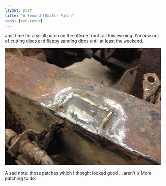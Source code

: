 ```yaml
---
layout: post
title: "A Second (Small) Patch"
tags: [red-rover]
---
```


Just time for a small patch on the offside front rail this evening.  I'm now out of cutting discs and flappy sanding discs until at least the weekend.

![](/images/red-rover/IMG_0123.tn.JPG)

A sad note: those patches which I thought looked good ... aren't :(  More patching to do.
